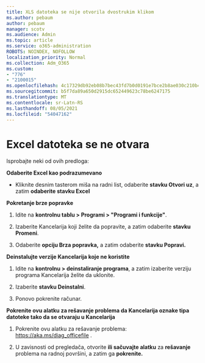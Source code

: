 ```yaml
---
title: XLS datoteka se nije otvorila dvostrukim klikom
ms.author: pebaum
author: pebaum
manager: scotv
ms.audience: Admin
ms.topic: article
ms.service: o365-administration
ROBOTS: NOINDEX, NOFOLLOW
localization_priority: Normal
ms.collection: Adm_O365
ms.custom:
- "776"
- "2100015"
ms.openlocfilehash: 4c17329db92eb08b7bec43fd7b0d0191e7bce2b8ae030c210b46baf6b76e9bbf
ms.sourcegitcommit: b5f7da89a650d2915dc652449623c78be6247175
ms.translationtype: MT
ms.contentlocale: sr-Latn-RS
ms.lasthandoff: 08/05/2021
ms.locfileid: "54047162"
---
```

# <a name="excel-file-doesnt-open"></a>Excel datoteka se ne otvara

Isprobajte neki od ovih predloga:

**Odaberite Excel kao podrazumevano**

* Kliknite desnim tasterom miša na radni list, odaberite **stavku Otvori uz**, a zatim **odaberite stavku Excel**

**Pokretanje brze popravke**

1. Idite na **kontrolnu tablu > Programi > "Programi i funkcije"**.

2. Izaberite Kancelarija koji želite da popravite, a zatim odaberite **stavku Promeni**.

3. Odaberite **opciju Brza popravka,** a zatim odaberite **stavku Popravi.**

**Deinstalujte verzije Kancelarija koje ne koristite**

1. Idite na **kontrolnu > deinstaliranje programa**, a zatim izaberite verziju programa Kancelarija želite da uklonite.

2. Izaberite **stavku Deinstalni**.

3. Ponovo pokrenite računar.

**Pokrenite ovu alatku za rešavanje problema da Kancelarija oznake tipa datoteke tako da se otvaraju u Kancelarija**

1. Pokrenite ovu alatku za rešavanje problema: https://aka.ms/diag_officefile .

2. U zavisnosti od pregledača, otvorite **ili sačuvajte alatku** za **rešavanje** problema na radnoj površini, a zatim ga **pokrenite.**
